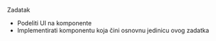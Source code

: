 Zadatak

- Podeliti UI na komponente
- Implementirati komponentu koja čini osnovnu jedinicu ovog zadatka